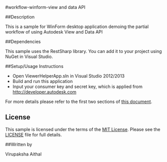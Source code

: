 
#workflow-winform-view and data API


##Description

This is a sample for WinForm desktop application demoing the partial workflow of using Autodesk View and Data API

##Dependencies

This sample uses the RestSharp library. You can add it to your project using NuGet in Visual Studio.


##Setup/Usage Instructions

* Open ViewerHelperApp.sln in Visual Studio 2012/2013
* Build and run this application
* Input your consumer key and secret key, which is applied from http://developer.autodesk.com

For more details please refer to the first two sections of [this document](https://github.com/Developer-Autodesk/tutorial-aspnet-view.and.data.api/blob/master/handsout.pdf).  

## License

This sample is licensed under the terms of the [MIT License](http://opensource.org/licenses/MIT). Please see the [LICENSE](LICENSE) file for full details.

##Written by 

Virupaksha Aithal








